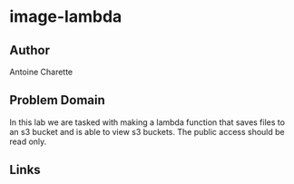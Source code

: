 # image-lambda

## Author

Antoine Charette

## Problem Domain

In this lab we are tasked with making a lambda function that saves files to an s3 bucket and is able to view s3 buckets. The public access should be read only.

## Links
